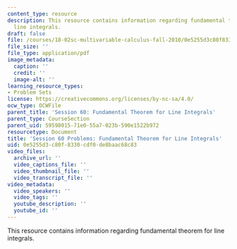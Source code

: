 ```yaml
---
content_type: resource
description: This resource contains information regarding fundamental theorem for
  line integrals.
draft: false
file: /courses/18-02sc-multivariable-calculus-fall-2010/0e5255d3c80f8330cdf0de8baac68c83_MIT18_02SC_pb_39_quest.pdf
file_size: ''
file_type: application/pdf
image_metadata:
  caption: ''
  credit: ''
  image-alt: ''
learning_resource_types:
- Problem Sets
license: https://creativecommons.org/licenses/by-nc-sa/4.0/
ocw_type: OCWFile
parent_title: 'Session 60: Fundamental Theorem for Line Integrals'
parent_type: CourseSection
parent_uid: 59598015-71e0-55a7-023b-590e1522b972
resourcetype: Document
title: 'Session 60 Problems: Fundamental Theorem for Line Integrals'
uid: 0e5255d3-c80f-8330-cdf0-de8baac68c83
video_files:
  archive_url: ''
  video_captions_file: ''
  video_thumbnail_file: ''
  video_transcript_file: ''
video_metadata:
  video_speakers: ''
  video_tags: ''
  youtube_description: ''
  youtube_id: ''
---
```

This resource contains information regarding fundamental theorem for line integrals.